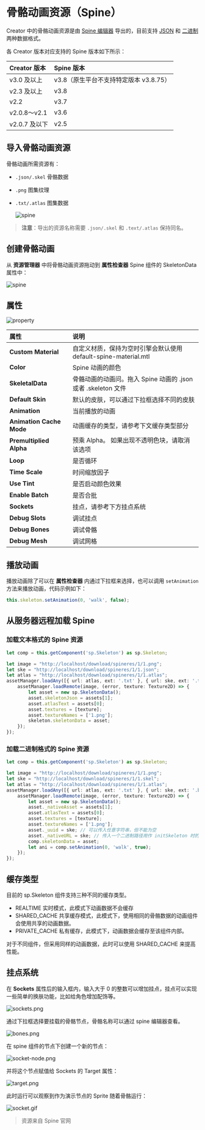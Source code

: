 # 骨骼动画资源（Spine）

Creator 中的骨骼动画资源是由 [Spine 编辑器](http://zh.esotericsoftware.com/) 导出的，目前支持 [JSON](http://zh.esotericsoftware.com/spine-export/#JSON) 和 [二进制](http://zh.esotericsoftware.com/spine-export/#%E4%BA%8C%E8%BF%9B%E5%88%B6) 两种数据格式。

各 Creator 版本对应支持的 Spine 版本如下所示：

| Creator 版本  | Spine 版本 |
| :----------  | :-------- |
| v3.0 及以上   | v3.8（原生平台不支持特定版本 v3.8.75）|
| v2.3 及以上   | v3.8 |
| v2.2         | v3.7 |
| v2.0.8～v2.1 | v3.6 |
| v2.0.7 及以下 | v2.5 |

## 导入骨骼动画资源

骨骼动画所需资源有：

- `.json/.skel` 骨骼数据
- `.png` 图集纹理
- `.txt/.atlas` 图集数据

  ![spine](spine/import.png)

> **注意**：导出的资源名称需要 `.json/.skel` 和 `.text/.atlas` 保持同名。

## 创建骨骼动画

从 **资源管理器** 中将骨骼动画资源拖动到 **属性检查器** Spine 组件的 SkeletonData 属性中：

![spine](spine/set_skeleton.png)

## 属性

![property](spine/properties.png)

| 属性 | 说明 |
| :--- | :--- |
| **Custom Material** | 自定义材质，保持为空时引擎会默认使用 default-spine-material.mtl |
| **Color** | Spine 动画的颜色 |
| **SkeletalData** | 骨骼动画的动画问。拖入 Spine 动画的 .json 或者 .skeleton 文件 |
| **Default Skin** | 默认的皮肤，可以通过下拉框选择不同的皮肤 |
| **Animation** | 当前播放的动画 |
| **Animation Cache Mode**| 动画缓存的类型，请参考下文缓存类型部分 |
| **Premultiplied Alpha** | 预乘 Alpha。 如果出现不透明色块，请取消该选项 |
| **Loop** | 是否循环 |
| **Time Scale** | 时间缩放因子 |
| **Use Tint**  | 是否启动颜色效果 |
| **Enable Batch** | 是否合批 |
| **Sockets** | 挂点，请参考下方挂点系统 |
| **Debug Slots** | 调试挂点 |
| **Debug Bones** | 调试骨骼 |
| **Debug Mesh** | 调试网格 |

## 播放动画

播放动画除了可以在 **属性检查器** 内通过下拉框来选择，也可以调用 `setAnimation` 方法来播放动画，代码示例如下：

```ts
this.skeleton.setAnimation(0, 'walk', false);                    
```

## 从服务器远程加载 Spine

### 加载文本格式的 Spine 资源

```ts
let comp = this.getComponent('sp.Skeleton') as sp.Skeleton;

let image = "http://localhost/download/spineres/1/1.png";
let ske = "http://localhost/download/spineres/1/1.json";
let atlas = "http://localhost/download/spineres/1/1.atlas";
assetManager.loadAny([{ url: atlas, ext: '.txt' }, { url: ske, ext: '.txt' }], (error, assets) => {
    assetManager.loadRemote(image, (error, texture: Texture2D) => {
        let asset = new sp.SkeletonData();
        asset.skeletonJson = assets[1];
        asset.atlasText = assets[0];
        asset.textures = [texture];
        asset.textureNames = ['1.png'];
        skeleton.skeletonData = asset;
    });
});
```

### 加载二进制格式的 Spine 资源

```ts
let comp = this.getComponent('sp.Skeleton') as sp.Skeleton;

let image = "http://localhost/download/spineres/1/1.png";
let ske = "http://localhost/download/spineres/1/1.skel";
let atlas = "http://localhost/download/spineres/1/1.atlas";
assetManager.loadAny([{ url: atlas, ext: '.txt' }, { url: ske, ext: '.bin' }], (error, assets) => {
    assetManager.loadRemote(image, (error, texture: Texture2D) => {
        let asset = new sp.SkeletonData();
        asset._nativeAsset = assets[1];
        asset.atlasText = assets[0];
        asset.textures = [texture];
        asset.textureNames = ['1.png'];
        asset._uuid = ske; // 可以传入任意字符串，但不能为空
        asset._nativeURL = ske; // 传入一个二进制路径用作 initSkeleton 时的 filePath 参数使用
        comp.skeletonData = asset;
        let ani = comp.setAnimation(0, 'walk', true);
    });
});
```

## 缓存类型

目前的 sp.Skeleton 组件支持三种不同的缓存类型。

- REALTIME 实时模式，此模式下动画数据不会缓存
- SHARED_CACHE 共享缓存模式，此模式下，使用相同的骨骼数据的动画组件会使用共享的动画数据。
- PRIVATE_CACHE 私有缓存，此模式下，动画数据会缓存至该组件内部。

对于不同组件，但采用同样的动画数据，此时可以使用 SHARED_CACHE 来提高性能。

## 挂点系统

在 **Sockets** 属性后的输入框内，输入大于 0 的整数可以增加挂点，挂点可以实现一些简单的换肤功能，比如给角色增加配饰等。

![sockets.png](spine/sockets.png)

通过下拉框选择要挂载的骨骼节点，骨骼名称可以通过 spine 编辑器查看。

![bones.png](spine/bones.png)

在 spine 组件的节点下创建一个新的节点：

![socket-node.png](spine/socket-node.png)

并将这个节点赋值给 Sockets 的 Target 属性：

![target.png](spine/target.png)

此时运行可以观察到作为演示节点的 Sprite 随着骨骼运行：

![socket.gif](spine/socket.gif)

> 资源来自 Spine 官网
